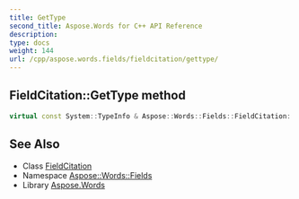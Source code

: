 ```yaml
---
title: GetType
second_title: Aspose.Words for C++ API Reference
description: 
type: docs
weight: 144
url: /cpp/aspose.words.fields/fieldcitation/gettype/
---
```

## FieldCitation::GetType method




```cpp
virtual const System::TypeInfo & Aspose::Words::Fields::FieldCitation::GetType() const override
```

## See Also

* Class [FieldCitation](../)
* Namespace [Aspose::Words::Fields](../../)
* Library [Aspose.Words](../../../)
